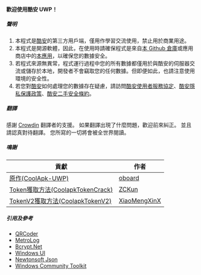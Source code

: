 #### 歡迎使用酷安 UWP！

##### 聲明
1. 本程式是[酷安](https://coolapk.com)的第三方用戶端，僅用作學習交流使用，禁止用於商業用途。
2. 本程式是開源軟體，因此，在使用時請確保程式是來自[本 Github 倉庫](https://github.com/Coolapk-UWP/Coolapk-UWP)或應用商店中的[本應用](https://www.microsoft.com/store/apps/9N0DMXZVMQVL)，以確保您的數據安全。
3. 若程式來源無異常，程式運行過程中您的所有數據都僅用於與酷安的伺服器交流或儲存於本地，開發者不會竊取您的任何數據。但即便如此，也請注意使用環境的安全性。
4. 若您對[酷安](https://coolapk.com)如何處理您的數據存在疑慮，請訪問[酷安使用者服務協定](https://m.coolapk.com/mp/user/agreement)、[酷安隱私保護政策](https://m.coolapk.com/mp/user/privacy)、[酷安二手安全條約](https://m.coolapk.com/mp/user/ershouAgreement)。

##### 翻譯
感謝 [Crowdin](https://crowdin.com/project/CoolapkUWP "Crowdin") 翻譯者的支援。 如果翻譯出現了什麼問題，歡迎前來糾正。 並且請認真對待翻譯。 您所寫的一切將會被全世界閱讀。

##### 鳴謝
| 貢獻                                                                                                 | 作者                                              |
| -------------------------------------------------------------------------------------------------- | ----------------------------------------------- |
| [原作(CoolApk-UWP)](https://github.com/oboard/CoolApk-UWP "CoolApk-UWP")                             | [oboard](https://github.com/oboard)             |
| [Token獲取方法(CoolapkTokenCrack)](https://github.com/ZCKun/CoolapkTokenCrack "CoolapkTokenCrack")     | [ZCKun](https://github.com/ZCKun)               |
| [TokenV2獲取方法(CoolapkTokenV2)](https://github.com/XiaoMengXinX/FuckCoolapkTokenV2 "CoolapkTokenV2") | [XiaoMengXinX](https://github.com/XiaoMengXinX) |

##### 引用及參考
- [QRCoder](https://github.com/codebude/QRCoder "QRCoder")
- [MetroLog](https://github.com/novotnyllc/MetroLog "MetroLog")
- [Bcrypt.Net](https://github.com/BcryptNet/bcrypt.net "Bcrypt.Net")
- [Windows UI](https://github.com/microsoft/microsoft-ui-xaml "Windows UI")
- [Newtonsoft Json](https://www.newtonsoft.com/json "Newtonsoft Json")
- [Windows Community Toolkit](https://github.com/CommunityToolkit/WindowsCommunityToolkit "Windows Community Toolkit")